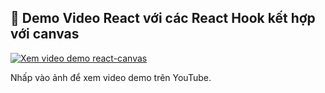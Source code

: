 ## 🎥 Demo Video React với các React Hook kết hợp với canvas

[![Xem video demo react-canvas](https://img.youtube.com/vi/PcBqnBNNrU4/maxresdefault.jpg)](https://youtu.be/PcBqnBNNrU4)

Nhấp vào ảnh để xem video demo trên YouTube.
